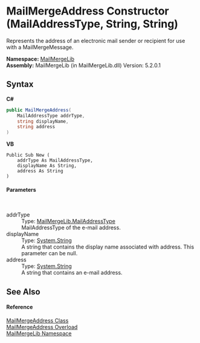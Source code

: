 # MailMergeAddress Constructor (MailAddressType, String, String)
 

Represents the address of an electronic mail sender or recipient for use with a MailMergeMessage.

**Namespace:**&nbsp;<a href="31c6ebbe-d683-7561-7308-5a5ee1f76bf5">MailMergeLib</a><br />**Assembly:**&nbsp;MailMergeLib (in MailMergeLib.dll) Version: 5.2.0.1

## Syntax

**C#**<br />
``` C#
public MailMergeAddress(
	MailAddressType addrType,
	string displayName,
	string address
)
```

**VB**<br />
``` VB
Public Sub New ( 
	addrType As MailAddressType,
	displayName As String,
	address As String
)
```


#### Parameters
&nbsp;<dl><dt>addrType</dt><dd>Type: <a href="de81dac2-6827-7f76-42d4-a46db6314525">MailMergeLib.MailAddressType</a><br />MailAddressType of the e-mail address.</dd><dt>displayName</dt><dd>Type: <a href="http://msdn2.microsoft.com/en-us/library/s1wwdcbf" target="_blank">System.String</a><br />A string that contains the display name associated with address. This parameter can be null.</dd><dt>address</dt><dd>Type: <a href="http://msdn2.microsoft.com/en-us/library/s1wwdcbf" target="_blank">System.String</a><br />A string that contains an e-mail address.</dd></dl>

## See Also


#### Reference
<a href="5f52c2f4-422e-95db-0cd4-02a5b76d46eb">MailMergeAddress Class</a><br /><a href="ec75e5d7-f77d-5419-47f6-c5db5f0805e1">MailMergeAddress Overload</a><br /><a href="31c6ebbe-d683-7561-7308-5a5ee1f76bf5">MailMergeLib Namespace</a><br />